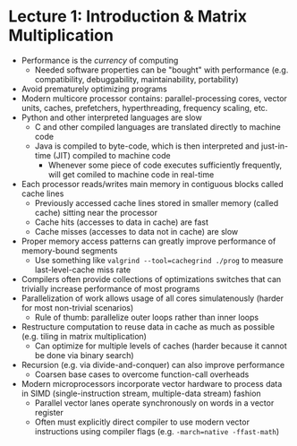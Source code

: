 # Lecture 1: Introduction & Matrix Multiplication

- Performance is the *currency* of computing
  - Needed software properties can be "bought" with performance (e.g. compatibility, debuggability, maintainability, portability)
- Avoid prematurely optimizing programs
- Modern multicore processor contains: parallel-processing cores, vector units, caches, prefetchers, hyperthreading, frequency scaling, etc.
- Python and other interpreted languages are slow
  - C and other compiled languages are translated directly to machine code
  - Java is compiled to byte-code, which is then interpreted and just-in-time (JIT) compiled to machine code
    - Whenever some piece of code executes sufficiently frequently, will get comiled to machine code in real-time
- Each processor reads/writes main memory in contiguous blocks called cache lines
  - Previously accessed cache lines stored in smaller memory (called cache) sitting near the processor
  - Cache hits (accesses to data in cache) are fast
  - Cache misses (accesses to data not in cache) are slow
- Proper memory access patterns can greatly improve performance of memory-bound segments
  - Use something like `valgrind --tool=cachegrind ./prog` to measure last-level-cache miss rate
- Compilers often provide collections of optimizations switches that can trivially increase performance of most programs
- Parallelization of work allows usage of all cores simulatenously (harder for most non-trivial scenarios)
  - Rule of thumb: parallelize outer loops rather than inner loops
- Restructure computation to reuse data in cache as much as possible (e.g. tiling in matrix multiplication)
  - Can optimize for multiple levels of caches (harder because it cannot be done via binary search)
- Recursion (e.g. via divide-and-conquer) can also improve performance
  - Coarsen base cases to overcome function-call overheads
- Modern microprocessors incorporate vector hardware to process data in SIMD (single-instruction stream, multiple-data stream) fashion
  - Parallel vector lanes operate synchronously on words in a vector register
  - Often must explicitly direct compiler to use modern vector instructions using compiler flags (e.g. `-march=native -ffast-math`)

